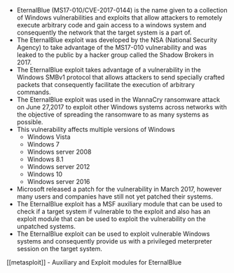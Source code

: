 - EternalBlue (MS17-010/CVE-2017-0144) is the name given to a collection of Windows vulnerabilities and exploits that allow attackers to remotely execute arbitrary code and gain access to a windows system and consequently the network that the target system is a part of.
- The EternalBlue exploit was developed by the NSA (National Security Agency) to take advantage of the MS17-010 vulnerability and was leaked to the public by a hacker group called the Shadow Brokers in 2017.
- The EternalBlue exploit takes advantage of a vulnerability in the Windows SMBv1 protocol that allows attackers to send specially crafted packets that consequently facilitate the execution of arbitrary commands.
- The EternalBlue exploit was used in the WannaCry ransomware attack on June 27,2017 to exploit other Windows systems across networks with the objective of spreading the ransomware to as many systems as possible.
- This vulnerability affects multiple versions of Windows
	- Windows Vista
	- Windows 7
	- Windows server 2008
	- Windows 8.1
	- Windows server 2012
	- Windows 10
	- Windows server 2016
- Microsoft released a patch for the vulnerability in March 2017, however many users and companies have still not yet patched their systems.
- The EternalBlue exploit has a MSF auxiliary module that can be used to check if a target system if vulnerable to the exploit and also has an exploit module that can be used to exploit the vulnerability on the unpatched systems.
- The EternalBlue exploit can be used to exploit vulnerable Windows systems and consequently provide us with a privileged meterpreter session on the target system.


[[metasploit]] - Auxiliary and Exploit modules for EternalBlue